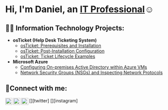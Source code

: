 <h1>Hi, I'm Daniel, an <a href="https://linkedin.com/in/Josh">IT Professional</a>☺</h1>

<h2>👨‍💻 Information Technology Projects:</h2>

- <b>osTicket (Help Desk Ticketing System)</b>
  - [osTicket: Prerequisites and Installation](https://github.com/danielsands1/osticket-prereqs)
  - [osTicket: Post-Installation Configuration](https://github.com/danielsands1/post-install-config)
  - [osTicket: Ticket Lifecycle Examples](https://github.com/danielsands1/ticket-lifecycle)
- <b>Microsoft Azure</b>
  - [Configuring On-premises Active Directory within Azure VMs](https://github.com/danielsands1/configure-ad)
  - [Network Security Groups (NSGs) and Inspecting Network Protocols](https://github.com/danielsands1/azure-network-protocols)

<h2>🤳Connect with me:</h2>

[<img align="left" alt="Daniel | Twitter" width="22px" src="https://cdn.jsdelivr.net/npm/simple-icons@v3/icons/twitter.svg" />][twitter]
[<img align="left" alt="Daniel | LinkedIn" width="22px" src="https://cdn.jsdelivr.net/npm/simple-icons@v3/icons/linkedin.svg" />][linkedin]
[<img align="left" alt="Daniel | Instagram" width="22px" src="https://cdn.jsdelivr.net/npm/simple-icons@v3/icons/instagram.svg" />][instagram]

[linkedin]: https://linkedin.com/in/daniel
